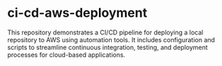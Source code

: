 # ci-cd-aws-deployment

This repository demonstrates a CI/CD pipeline for deploying a local repository to AWS using automation tools. It includes configuration and scripts to streamline continuous integration, testing, and deployment processes for cloud-based applications.
